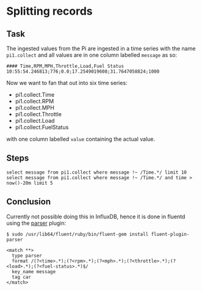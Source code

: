 # Splitting records

## Task

The ingested values from the Pi are ingested in a time series with the name
`pi1.collect` and all values are in one column labelled `message` as so:

    #### Time,RPM,MPH,Throttle,Load,Fuel Status
    10:55:54.246813;776;0.0;17.2549019608;31.7647058824;1000

Now we want to fan that out into six time series:

* pi1.collect.Time
* pi1.collect.RPM
* pi1.collect.MPH
* pi1.collect.Throttle
* pi1.collect.Load
* pi1.collect.FuelStatus

with one column labelled `value` containing the actual value.

## Steps

    select message from pi1.collect where message !~ /Time.*/ limit 10
    select message from pi1.collect where message !~ /Time.*/ and time > now()-20m limit 5
    
    
## Conclusion

Currently not possible doing this in InfluxDB, hence it is done in fluentd
using the [parser](https://github.com/tagomoris/fluent-plugin-parser) plugin:

    $ sudo /usr/lib64/fluent/ruby/bin/fluent-gem install fluent-plugin-parser

    <match **>
      type parser
      format /(?<time>.*);(?<rpm>.*);(?<mph>.*);(?<throttle>.*);(?<load>.*);(?<fuel-status>.*)$/
      key_name message
      tag car
    </match>
